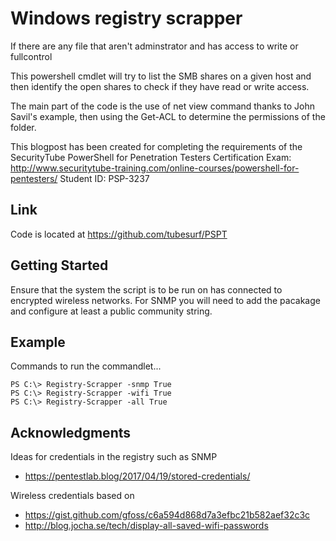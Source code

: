 # Windows registry scrapper

If there are any file that aren't adminstrator and has access to write or fullcontrol

This powershell cmdlet will try to list the SMB shares on a given host and then identify the open shares to check if they have read or write access.

The main part of the code is the use of net view command thanks to John Savil's example, then using the Get-ACL to determine the permissions of the folder.

This blogpost has been created for completing the requirements of the SecurityTube PowerShell for Penetration Testers Certification Exam:
http://www.securitytube-training.com/online-courses/powershell-for-pentesters/
Student ID: PSP-3237

## Link

Code is located at https://github.com/tubesurf/PSPT

## Getting Started

Ensure that the system the script is to be run on has connected to encrypted wireless networks. For SNMP you will need to add the pacakage and configure at least a public community string.

## Example

Commands to run the commandlet...

```
PS C:\> Registry-Scrapper -snmp True
PS C:\> Registry-Scrapper -wifi True
PS C:\> Registry-Scrapper -all True
```

## Acknowledgments

Ideas for credentials in the registry such as SNMP
* https://pentestlab.blog/2017/04/19/stored-credentials/

Wireless credentials based on 
* https://gist.github.com/gfoss/c6a594d868d7a3efbc21b582aef32c3c 
* http://blog.jocha.se/tech/display-all-saved-wifi-passwords

